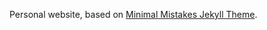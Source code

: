 
Personal website, based on [Minimal Mistakes Jekyll Theme](https://mmistakes.github.io/minimal-mistakes/).
